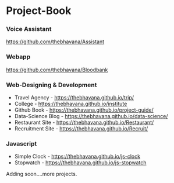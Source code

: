 # Project-Book

### Voice Assistant
https://github.com/thebhavana/Assistant

### Webapp
https://github.com/thebhavana/Bloodbank

### Web-Designing & Development

* Travel Agency - https://thebhavana.github.io/trip/
* College - https://thebhavana.github.io/institute
* Github Book - https://thebhavana.github.io/project-guide/ 
* Data-Science Blog - https://thebhavana.github.io/data-science/
* Restaurant Site - https://thebhavana.github.io/Restaurant/
* Recruitment Site - https://thebhavana.github.io/Recruit/


### Javascript

* Simple Clock - https://thebhavana.github.io/js-clock
* Stopwatch - https://thebhavana.github.io/js-stopwatch

Adding soon....more projects.
